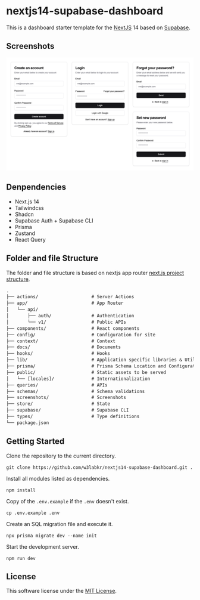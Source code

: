# nextjs14-supabase-dashboard

This is a dashboard starter template for the [NextJS](https://nextjs.org) 14 based on [Supabase](https://supabase.com).

## Screenshots

![screenshot](./screenshot.png)

## Denpendencies

- Next.js 14
- Tailwindcss
- Shadcn
- Supabase Auth + Supabase CLI
- Prisma
- Zustand
- React Query

## Folder and file Structure

The folder and file structure is based on nextjs app router [next.js project structure](https://nextjs.org/docs/getting-started/project-structure).

```txt
.
├── actions/                    # Server Actions
├── app/                        # App Router
│   └── api/
│       ├── auth/               # Authentication
│       └── v1/                 # Public APIs
├── components/                 # React components
├── config/                     # Configuration for site
├── context/                    # Context
├── docs/                       # Documents
├── hooks/                      # Hooks
├── lib/                        # Application specific libraries & Utility functions
├── prisma/                     # Prisma Schema Location and Configuration
├── public/                     # Static assets to be served
│   └── [locales]/              # Internationalization
├── queries/                    # APIs
├── schemas/                    # Schema validations
├── screenshots/                # Screenshots
├── store/                      # State
├── supabase/                   # Supabase CLI
├── types/                      # Type definitions
└── package.json
```

## Getting Started

Clone the repository to the current directory.

```shell
git clone https://github.com/w3labkr/nextjs14-supabase-dashboard.git .
```

Install all modules listed as dependencies.

```shell
npm install
```

Copy of the `.env.example` if the `.env` doesn't exist.

```shell
cp .env.example .env
```

Create an SQL migration file and execute it.

```shell
npx prisma migrate dev --name init
```

Start the development server.

```shell
npm run dev
```

## License

This software license under the [MIT License](LICENSE).
